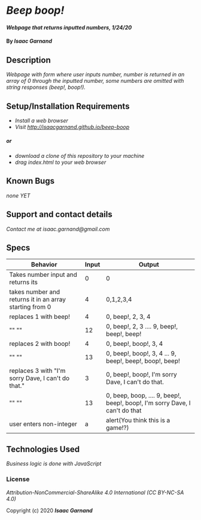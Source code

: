 # _Beep boop!_

#### _Webpage that returns inputted numbers, 1/24/20_

#### By _**Isaac Garnand**_

## Description

_Webpage with form where user inputs number, number is returned in an array of 0 through the inputted number, some numbers are omitted with string responses (beep!, boop!)._

## Setup/Installation Requirements

* _Install a web browser_
* _Visit http://isaacgarnand.github.io/beep-boop_
##### _or_
* _download a clone of this repository to your machine_
* _drag index.html to your web browser_

## Known Bugs

_none YET_

## Support and contact details

_Contact me at isaac.garnand@gmail.com_

## Specs

Behavior | Input | Output
--- | ---| ---
Takes number input and returns its | 0 | 0
takes number and returns it in an array starting from 0 | 4 | 0,1,2,3,4
replaces 1 with beep! | 4 | 0, beep!, 2, 3, 4
""  "" | 12 | 0, beep!, 2, 3 .... 9, beep!, beep!, beep!
replaces 2 with boop! | 4 | 0, beep!, boop!, 3, 4
""  "" | 13 | 0, beep!, boop!, 3, 4 ... 9, beep!, beep!, boop!, beep!
replaces 3 with "I'm sorry Dave, I can't do that." | 3 | 0, beep!, boop!, I'm sorry Dave, I can't do that.
""  "" | 13 | 0, beep, boop, .... 9, beep!, beep!, boop!, I'm sorry Dave, I can't do that
user enters non-integer | a | alert\(You think this is a game!?\)

## Technologies Used

_Business logic is done with JavaScript_

### License

*Attribution-NonCommercial-ShareAlike 4.0 International (CC BY-NC-SA 4.0)*

Copyright (c) 2020 **_Isaac Garnand_**
